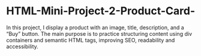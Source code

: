 # HTML-Mini-Project-2-Product-Card-
In this project, I display a product with an image, title, description, and a “Buy” button. The main purpose is to practice structuring content using div containers and semantic HTML tags, improving SEO, readability and accessibility.
